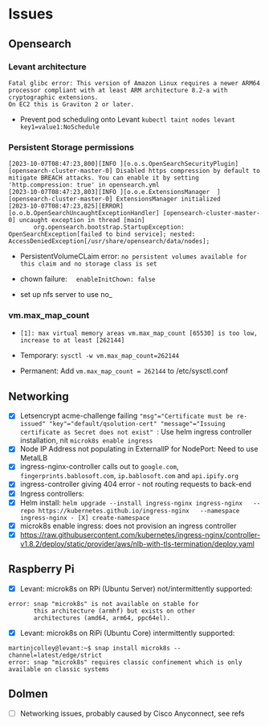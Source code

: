 # Issues

## Opensearch

### Levant architecture

```text
Fatal glibc error: This version of Amazon Linux requires a newer ARM64 processor compliant with at least ARM architecture 8.2-a with cryptographic extensions. 
On EC2 this is Graviton 2 or later.
```

- Prevent pod scheduling onto Levant `kubectl taint nodes levant key1=value1:NoSchedule`

### Persistent Storage permissions

```text
[2023-10-07T08:47:23,800][INFO ][o.o.s.OpenSearchSecurityPlugin] [opensearch-cluster-master-0] Disabled https compression by default to mitigate BREACH attacks. You can enable it by setting 'http.compression: true' in opensearch.yml
[2023-10-07T08:47:23,803][INFO ][o.o.e.ExtensionsManager  ] [opensearch-cluster-master-0] ExtensionsManager initialized 
[2023-10-07T08:47:23,825][ERROR][o.o.b.OpenSearchUncaughtExceptionHandler] [opensearch-cluster-master-0] uncaught exception in thread [main]
       org.opensearch.bootstrap.StartupException: OpenSearchException[failed to bind service]; nested: AccessDeniedException[/usr/share/opensearch/data/nodes];       
```

- PersistentVolumeCLaim error: `no persistent volumes available for this claim and no storage class is set  `
- chown failure: `  enableInitChown: false`

- set up nfs server to use no_

### vm.max_map_count

- `[1]: max virtual memory areas vm.max_map_count [65530] is too low, increase to at least [262144]`

- Temporary: `sysctl -w vm.max_map_count=262144`
- Permanent: Add `vm.max_map_count = 262144` to /etc/sysctl.conf


## Networking

- [X] Letsencrypt acme-challenge failing `"msg"="Certificate must be re-issued" "key"="default/qsolution-cert" "message"="Issuing certificate as Secret does not exist" `: Use helm ingress controller installation, nit `microk8s enable ingress`
- [X] Node IP Address not populating in ExternalIP for NodePort: Need to use MetalLB
- [X] ingress-nginx-controller calls out to `google.com`, `fingerprints.bablosoft.com`, `ip.bablosoft.com` and `api.ipify.org`
- [X] ingress-controller giving 404 error - not routing requests to back-end
- [X] Ingress controllers:
- [X] Helm install: `helm upgrade --install ingress-nginx ingress-nginx   --repo https://kubernetes.github.io/ingress-nginx   --namespace ingress-nginx - [X] create-namespace`
- [X] microk8s enable ingress: does not provision an ingress controller
- [X] <https://raw.githubusercontent.com/kubernetes/ingress-nginx/controller-v1.8.2/deploy/static/provider/aws/nlb-with-tls-termination/deploy.yaml>

## Raspberry Pi

- [X] Levant: microk8s on RPi (Ubuntu Server) not/intermittently supported:

```text
error: snap "microk8s" is not available on stable for
       this architecture (armhf) but exists on other
       architectures (amd64, arm64, ppc64el).
```

- [X] Levant: microk8s on RiPi (Ubuntu Core) intermittently supported:

```text
martinjcolley@levant:~$ snap install microk8s --channel=latest/edge/strict
error: snap "microk8s" requires classic confinement which is only available on classic systems
```

## Dolmen

- [ ] Networking issues, probably caused by Cisco Anyconnect, see refs
